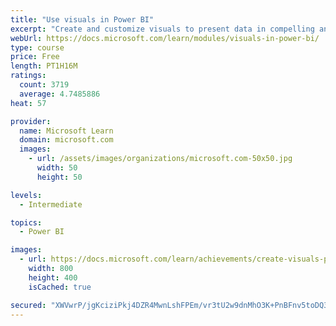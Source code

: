 ```yaml
---
title: "Use visuals in Power BI"
excerpt: "Create and customize visuals to present data in compelling and insightful ways."
webUrl: https://docs.microsoft.com/learn/modules/visuals-in-power-bi/
type: course
price: Free
length: PT1H16M
ratings:
  count: 3719
  average: 4.7485886
heat: 57

provider:
  name: Microsoft Learn
  domain: microsoft.com
  images:
    - url: /assets/images/organizations/microsoft.com-50x50.jpg
      width: 50
      height: 50

levels:
  - Intermediate

topics:
  - Power BI

images:
  - url: https://docs.microsoft.com/learn/achievements/create-visuals-power-bi-desktop-social.png
    width: 800
    height: 400
    isCached: true

secured: "XWVwrP/jgKciziPkj4DZR4MwnLshFPEm/vr3tU2w9dnMhO3K+PnBFnv5toDQ3HF01gkZeqieqlWz9fXGZa59oWA2UPrOdLEgQc0aWGN5/J0gZaJGE8niMmPMOucyYPjI4mq5J2EhIl+Gapdo5gEoKPquEdI8BcvvsvHOyvFFdTyagc5I+waoomESDWq/Y2M95/dI7zYqTJZYaOsYKj2KYPoCOzCyAEPj43RbnuoMpMBaV44wyq0B8ACCHDOrLiuul7RsRnfhN6zLVDTGr1hRTwIp2vP+k1d+zZ0rC6tXQvFeur5M49dtXbADJzj8R7+lP+j+eaW0nLjMlKEt1KRIb+o6AhHOP30WSbH0hUzJRCcqgfWenzmDaJt0biGa8+dTnT5MK5yAzu7ca9gIZqGDCQUuXTgr6YqchVIRuFGcYDU=;2FGrGWQ1i5tXMJr8Bq07zA=="
---
```


